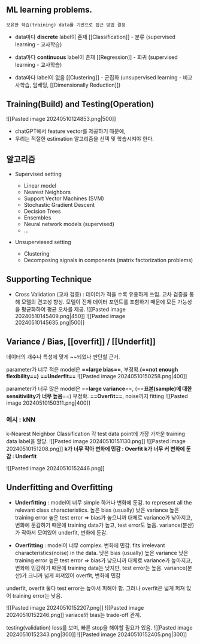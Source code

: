 ## ML learning problems.
	보유한 학습(training) data를 기반으로 접근 방법 결정

- data마다 **discrete** label이 존재
	[[Classification]] - 분류 (supervised learning - 교사학습)
	
- data마다 **continuous** label이 존재 
	[[Regression]] -  회귀 (supervised learning - 교사학습)
	
- data마다 label이 없음
	[[Clustering]] - 군집화 (unsupervised learning - 비교사학습, 임베딩, [[Dimensionally Reduction]])

## Training(Build) and Testing(Operation)
![[Pasted image 20240510124853.png|500]]
- chatGPT에서 feature vector를 제공하기 때문에,
- 우리는 적절한 estimation 알고리즘을 선택 및 학습시켜야 한다.

## 알고리즘
- Supervised setting
	- Linear model
	- Nearest Neighbors
	- Support Vector Machines (SVM)
	- Stochastic Gradient Descent
	- Decision Trees
	- Ensembles
	- Neural network models (supervised)
	- ...

- Unsuperviesed setting
	- Clustering
	- Decomposing signals in components (matrix factorization problems)


## Supporting Technique
- Cross Validation (교차 검증) : 데이터가 적을 수록 유용하게 쓰임.
	교차 검증을 통해 모델의 견고성 향상.
	모델이 전체 데이터 포인트를 포함하기 때문에 모든 가능성을 평균화하여 평균 오차를 제공.
	![[Pasted image 20240510145409.png|450]]
	![[Pasted image 20240510145635.png|500]]
	

## Variance / Bias, [[overfit]] / [[Underfit]]
데이터의 개수나 특성에 맞게 \~~되었나 판단할 근거.

parameter가 너무 적은 model은 **==large bias==**, 부정확.**(==not enough flexibility==)**
	**==Underfit==**
	![[Pasted image 20240510150258.png|400]]

parameter가 너무 많은 model은 ==**large variance**==, (==**표본(sample)에 대한 sensitivility가 너무 높음**==) 부정확.
	**==Overfit==**, noise까지 fitting
	![[Pasted image 20240510150311.png|400]]

### 예시 : kNN
k-Nearest Neighbor Classification
각 test data point에 가장 가까운 training data label을 할당.
![[Pasted image 20240510151130.png]]
![[Pasted image 20240510151208.png]]
**k가 너무 작아 변화에 민감 : Overfit**
**k가 너무 커 변화에 둔감 : Underfit**

![[Pasted image 20240510152446.png]]



## Underfitting and Overfitting
- **Underfitting** : model이 너무 simple 하거나 변화에 둔감. to represent all the relevant class characteristics.
	높은 bias
	(usually) 낮은 variance
	높은 training error
	높은 test error
	=> bias가 높으니까 대체로 variance가 낮아지고, 변화에 둔감하기 때문에 training data가 높고, test error도 높음.
	variance(분산)가 작아서 모여있어 underfit, 변화에 둔감.

- **Overfitting** : model이 너무 complex. 변화에 민감. fits irrelevant characteristics(noise) in the data.
	낮은 bias
	(usually) 높은 variance
	낮은 training error
	높은 test error
	=> bias가 낮으니까 대체로 variance가 높아지고, 변화에 민감하기 때문에 training data는 낮지만, test error는 높음. 
	variance(분산)가 크니까 넓게 퍼져있어 overfit, 변화에 민감

underfit, overfit 둘다 test error는 높아서 피해야 함. 그러나 overfit은 넓게 퍼져 있어 training error는 낮음.

![[Pasted image 20240510152207.png]]
![[Pasted image 20240510152246.png]]
variace와 bias는 trade-off 관계.

testing(validation) loss를 보며, 빠른 stop을 해야할 필요가 있음.
![[Pasted image 20240510152343.png|300]] ![[Pasted image 20240510152405.png|300]]

